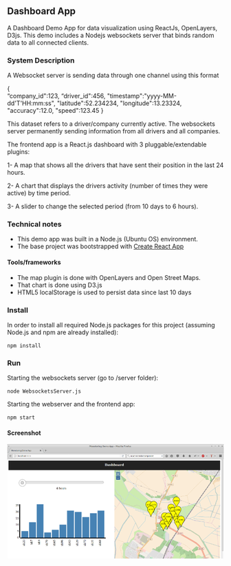 ## Dashboard App
A Dashboard Demo App for data visualization using ReactJs, OpenLayers, D3js. This demo includes a Nodejs websockets server that binds random data to all connected clients.

### System Description
A Websocket server is sending data through one channel using this format

{  
   “company_id":123,
   “driver_id":456,
   "timestamp":"yyyy-MM-dd'T'HH:mm:ss",
   "latitude":52.234234,
   "longitude":13.23324,
   "accuracy":12.0,
   "speed":123.45
}

This dataset refers to a driver/company currently active. The websockets server permanently sending information from all drivers and all companies. 

The frontend app is a React.js dashboard with 3 pluggable/extendable plugins:

1- A map that shows all the drivers that have sent their position in the last 24 hours. 

2- A chart that displays the drivers activity (number of times they were active) by time period.

3- A slider to change the selected period (from 10 days to 6 hours).


### Technical notes
- This demo app was built in a Node.js (Ubuntu OS) environment. 
- The base project was bootstrapped with [Create React App](https://github.com/facebookincubator/create-react-app)

#### Tools/frameworks
- The map plugin is done with OpenLayers and Open Street Maps.
- That chart is done using D3.js
- HTML5 localStorage is used to persist data since last 10 days



### Install

In order to install all required Node.js packages for this project (assuming Node.js and npm are already installed):
```
npm install
```

### Run 

Starting the websockets server (go to /server folder):
```
node WebsocketsServer.js

```
Starting the webserver and the frontend app:
```
npm start
```
#### Screenshot
![App screenshot](/screenshot.png?raw=true "app screenshot")
